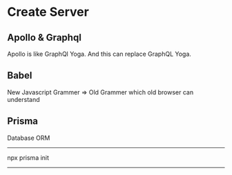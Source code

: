 # Create Server

## Apollo & Graphql

Apollo is like GraphQl Yoga. And this can replace GraphQL Yoga.

## Babel

New Javascript Grammer => Old Grammer which old browser can understand

## Prisma

Database ORM

---

npx prisma init

---
